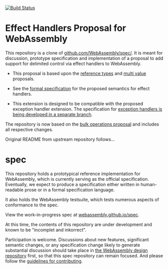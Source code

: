 [![Build Status](https://travis-ci.org/WebAssembly/reference-types.svg?branch=master)](https://travis-ci.org/WebAssembly/reference-types)

# Effect Handlers Proposal for WebAssembly

This repository is a clone of [github.com/WebAssembly/spec/](https://github.com/WebAssembly/spec/).
It is meant for discussion, prototype specification and implementation of a proposal to add support for delimited control via effect handlers to WebAssembly.

* This proposal is based upon the [reference types](https://github.com/webassembly/reference-types) and [multi value](https://github.com/webassembly/multi-value) proposals.

* See the [formal specification](https://github.com/effect-handlers/wasm-effect) for the proposed semantics for effect handlers.

* This extension is designed to be compatible with the proposed exception handler extension. The specification for [exception handlers is being developed in a separate branch](https://github.com/effect-handlers/wasm-effect-handlers/tree/exception-handlers).

The repository is now based on the [bulk operations proposal](proposals/bulk-memory-operations/Overview.md) and includes all respective changes.

Original README from upstream repository follows...

# spec

This repository holds a prototypical reference implementation for WebAssembly,
which is currently serving as the official specification. Eventually, we expect
to produce a specification either written in human-readable prose or in a formal
specification language.

It also holds the WebAssembly testsuite, which tests numerous aspects of
conformance to the spec.

View the work-in-progress spec at [webassembly.github.io/spec](https://webassembly.github.io/spec/).

At this time, the contents of this repository are under development and known
to be "incomplet and inkorrect".

Participation is welcome. Discussions about new features, significant semantic
changes, or any specification change likely to generate substantial discussion
should take place in
[the WebAssembly design repository](https://github.com/WebAssembly/design)
first, so that this spec repository can remain focused. And please follow the
[guidelines for contributing](Contributing.md).
